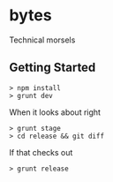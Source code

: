 bytes
=====

Technical morsels

Getting Started
---------------

    > npm install
    > grunt dev
    
When it looks about right

    > grunt stage
    > cd release && git diff
    
If that checks out

    > grunt release